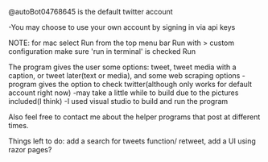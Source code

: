 @autoBot04768645 is the default twitter account 

-You may choose to use your own account by signing in via api keys

NOTE: for mac select Run from the top menu bar
Run with > custom configuration
make sure 'run in terminal' is checked
Run

The program gives the user some options: tweet, tweet media with a caption, or tweet later(text or media), and some web scraping options
-program gives the option to check twitter(although only works for default account right now)
-may take a little while to build due to the pictures included(I think)
-I used visual studio to build and run the program

Also feel free to contact me about the helper programs that post at different times.

Things left to do:
add a search for tweets function/ retweet,
add a UI using razor pages?
